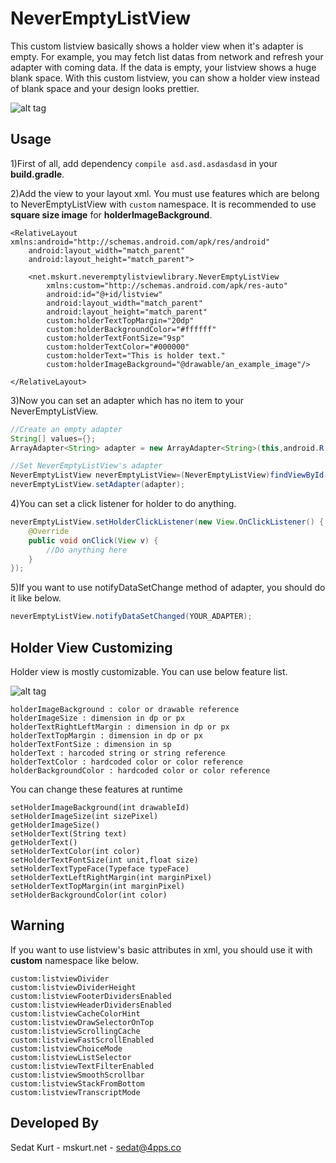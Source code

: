 # NeverEmptyListView

This custom listview basically shows a holder view when it's adapter is empty. For example, you may fetch list datas from network and refresh your adapter with coming data. If the data is empty, your listview shows a huge blank space. With this custom listview, you can show a holder view instead of blank space and your design looks prettier.  

![alt tag](https://github.com/mhmtsdtkrt/NeverEmptyListView/blob/master/demo/src/main/res/preview/preview.png?raw=true)

## Usage

1)First of all, add dependency `compile asd.asd.asdasdasd` in your **build.gradle**.

2)Add the view to your layout xml. You must use features which are belong to NeverEmptyListView with `custom` namespace. It is recommended to use **square size image** for **holderImageBackground**. 

    <RelativeLayout xmlns:android="http://schemas.android.com/apk/res/android"
        android:layout_width="match_parent"
        android:layout_height="match_parent">
    
        <net.mskurt.neveremptylistviewlibrary.NeverEmptyListView
            xmlns:custom="http://schemas.android.com/apk/res-auto"
            android:id="@+id/listview"
            android:layout_width="match_parent"
            android:layout_height="match_parent"
            custom:holderTextTopMargin="20dp"
            custom:holderBackgroundColor="#ffffff"
            custom:holderTextFontSize="9sp"
            custom:holderTextColor="#000000"
            custom:holderText="This is holder text."
            custom:holderImageBackground="@drawable/an_example_image"/>

    </RelativeLayout>
    
3)Now you can set an adapter which has no item to your NeverEmptyListView. 

``` java
//Create an empty adapter
String[] values={};
ArrayAdapter<String> adapter = new ArrayAdapter<String>(this,android.R.layout.simple_list_item_1, android.R.id.text1, values);

//Set NeverEmptyListView's adapter
NeverEmptyListView neverEmptyListView=(NeverEmptyListView)findViewById(R.id.listview);
neverEmptyListView.setAdapter(adapter);
```

4)You can set a click listener for holder to do anything.

``` java
neverEmptyListView.setHolderClickListener(new View.OnClickListener() {
    @Override
    public void onClick(View v) {
        //Do anything here
    }
});
```
 
5)If you want to use notifyDataSetChange method of adapter, you should do it like below.

``` java
neverEmptyListView.notifyDataSetChanged(YOUR_ADAPTER);
```

## Holder View Customizing
Holder view is mostly customizable. You can use below feature list.

![alt tag](https://github.com/mhmtsdtkrt/NeverEmptyListView/blob/master/demo/src/main/res/preview/holder_features.png?raw=true)

    holderImageBackground : color or drawable reference
    holderImageSize : dimension in dp or px
    holderTextRightLeftMargin : dimension in dp or px
    holderTextTopMargin : dimension in dp or px
    holderTextFontSize : dimension in sp
    holderText : harcoded string or string reference
    holderTextColor : hardcoded color or color reference
    holderBackgroundColor : hardcoded color or color reference
    
You can change these features at runtime

    setHolderImageBackground(int drawableId)
    setHolderImageSize(int sizePixel)
    getHolderImageSize()
    setHolderText(String text)
    getHolderText()
    setHolderTextColor(int color)
    setHolderTextFontSize(int unit,float size)
    setHolderTextTypeFace(Typeface typeFace)
    setHolderTextLeftRightMargin(int marginPixel)
    setHolderTextTopMargin(int marginPixel)
    setHolderBackgroundColor(int color)

## Warning
If you want to use listview's basic attributes in xml, you should use it with **custom** namespace like below.

    custom:listviewDivider
    custom:listviewDividerHeight
    custom:listviewFooterDividersEnabled
    custom:listviewHeaderDividersEnabled
    custom:listviewCacheColorHint
    custom:listviewDrawSelectorOnTop
    custom:listviewScrollingCache
    custom:listviewFastScrollEnabled
    custom:listviewChoiceMode
    custom:listviewListSelector
    custom:listviewTextFilterEnabled
    custom:listviewSmoothScrollbar
    custom:listviewStackFromBottom
    custom:listviewTranscriptMode

## Developed By
Sedat Kurt - mskurt.net - sedat@4pps.co



